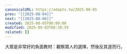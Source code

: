```yaml
---
canonicalURL: https://adaptx.tw/2025-08-05
prev: "[[2025-08-04]]"
next: "[[2025-08-06]]"
created: 2025-08-05T00:00:00
modified: 2025-09-03T08:30:59
related: []
---
```


大眾是非常好的負面教材：觀察眾人的選擇，然後反其道而行。
